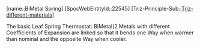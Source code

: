 ﻿---
type: TrizExample
aliases:
- BiMetal Spring
license: CC BY-SA 4.0
copyright: https://github.com/SpocWeb
IsDeleted: false
IsReadOnly: false
Confidential: public
tags: 
- Triz/Principle/Example
---
[name::BiMetal Spring]
[SpocWebEntityId::22545]
[Triz-Principle-Sub::[Triz-different-materials](tech/Triz/Sub/Triz-different-materials.md)]

The basic Leaf Spring Thermostat: BiMetal(2 Metals with different Coefficients of Expansion are linked so that it bends one Way when warmer than nominal and the opposite Way when cooler.